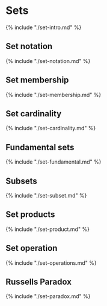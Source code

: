 # Sets


<!-- @import "./set-intro.md" -->
{% include "./set-intro.md" %}


## Set notation

<!-- @import "./set-notation.md" -->
{% include "./set-notation.md" %}


## Set membership

<!-- @import "./set-membership.md" -->
{% include "./set-membership.md" %}


## Set cardinality

<!-- @import "./set-cardinality.md" -->
{% include "./set-cardinality.md" %}


## Fundamental sets

{% include "./set-fundamental.md" %}
<!-- @import "./set-fundamental.md" -->

## Subsets

{% include "./set-subset.md" %}
<!-- @import "./set-subset.md" -->

## Set products

{% include "./set-product.md" %}
<!-- @import "./set-product.md" -->

## Set operation

{% include "./set-operations.md" %}
<!-- @import "./set-operations.md" -->

## Russells Paradox

{% include "./set-paradox.md" %}
<!-- @import "./set-paradox.md" -->
